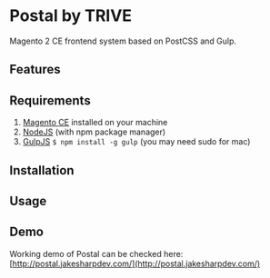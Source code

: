 # Postal by TRIVE

Magento 2 CE frontend system based on PostCSS and Gulp.

## Features

## Requirements

1. [Magento CE](https://magento.com/products/community-edition) installed on your machine
1. [NodeJS](http://nodejs.org/) (with npm package manager)
2. [GulpJS](https://github.com/gulpjs/gulp) `$ npm install -g gulp` (you may need sudo for mac)

## Installation

## Usage

## Demo

Working demo of Postal can be checked here: [http://postal.jakesharpdev.com/](http://postal.jakesharpdev.com/)

